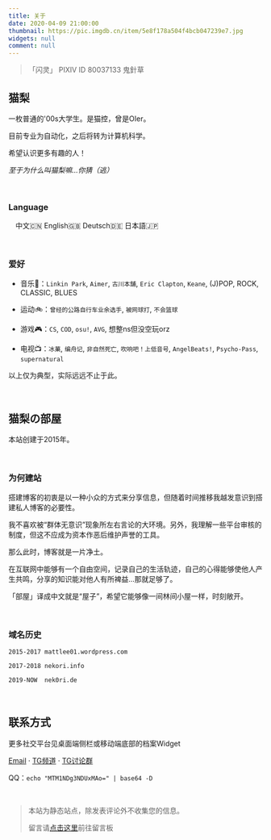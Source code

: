 ```yaml
---
title: 关于
date: 2020-04-09 21:00:00
thumbnail: https://pic.imgdb.cn/item/5e8f178a504f4bcb047239e7.jpg
widgets: null
comment: null
---
```


> 「闪灵」 PIXIV ID 80037133 鬼針草

## 猫梨

一枚普通的'00s大学生。是猫控，曾是OIer。

目前专业为自动化，之后将转为计算机科学。

希望认识更多有趣的人！

*至于为什么叫猫梨嘛...你猜（逃）*

</br>

### Language

&emsp;中文🇨🇳 English🇬🇧 Deutsch🇩🇪 日本語🇯🇵

</br>

### 爱好

+ 音乐🎵：`Linkin Park`, `Aimer`, `古川本舗`, `Eric Clapton`, `Keane`, (J)POP, ROCK, CLASSIC, BLUES

+ 运动🚲：`曾经的公路自行车业余选手`, `被网球打`, `不会篮球`

+ 游戏🎮：`CS`, `COD`, `osu!`, `AVG`, 想整ns但没空玩orz

+ 电视📺：`冰菓`, `编舟记`, `非自然死亡`, `吹响吧！上低音号`, `AngelBeats!`, `Psycho-Pass`, `supernatural`

以上仅为典型，实际远远不止于此。

</br>

## 猫梨の部屋

本站创建于2015年。

</br>

### 为何建站

搭建博客的初衷是以一种小众的方式来分享信息，但随着时间推移我越发意识到搭建私人博客的必要性。

我不喜欢被“群体无意识”现象所左右言论的大环境。另外，我理解一些平台审核的制度，但这不应成为资本作恶后维护声誉的工具。

那么此时，博客就是一片净土。

在互联网中能够有一个自由空间，记录自己的生活轨迹，自己的心得能够使他人产生共鸣，分享的知识能对他人有所裨益...那就足够了。

「部屋」译成中文就是“屋子”，希望它能够像一间林间小屋一样，时刻敞开。

</br>

### 域名历史

    2015-2017 mattlee01.wordpress.com

    2017-2018 nekori.info

    2019-NOW  nek0ri.de

</br>

## 联系方式

更多社交平台见桌面端侧栏或移动端底部的档案Widget

[Email](nek0ri@outlook.com) · [TG频道](https://t.me/Radiori) · [TG讨论群](https://t.me/nek0ri_ne)

QQ：`echo "MTM1NDg3NDUxMAo=" | base64 -D`

</br>

> 本站为静态站点，除发表评论外不收集您的信息。
>
> 留言请[点击这里](/2018/12/31/留言板/)前往留言板